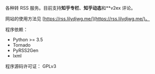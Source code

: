 各种转 RSS 服务。目前支持**知乎专栏**、**知乎动态**和**v2ex 评论。

网站的使用方法见 [https://rss.lilydjwg.me/](https://rss.lilydjwg.me/)。

程序依赖：

* Python >= 3.5
* Tornado
* PyRSS2Gen
* lxml

程序源码许可证： GPLv3
